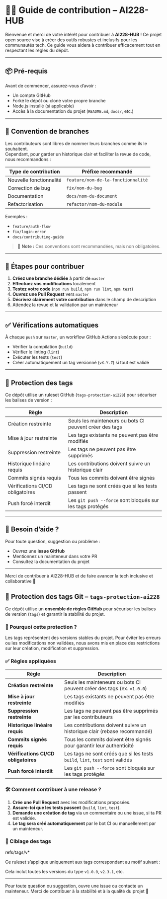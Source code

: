 # 🧑‍💻 Guide de contribution – AI228-HUB

Bienvenue et merci de votre intérêt pour contribuer à **AI228-HUB** ! Ce projet open source vise à créer des outils robustes et inclusifs pour les communautés tech. Ce guide vous aidera à contribuer efficacement tout en respectant les règles du dépôt.

---

## 📦 Pré-requis

Avant de commencer, assurez-vous d’avoir :

- Un compte GitHub
- Forké le dépôt ou cloné votre propre branche
- Node.js installé (si applicable)
- Accès à la documentation du projet (`README.md`, `docs/`, etc.)

---

## 🌿 Convention de branches

Les contributeurs sont libres de nommer leurs branches comme ils le souhaitent.  
Cependant, pour garder un historique clair et faciliter la revue de code, nous recommandons :

| Type de contribution | Préfixe recommandé |
|----------------------|--------------------|
| Nouvelle fonctionnalité | `feature/nom-de-la-fonctionnalité` |
| Correction de bug | `fix/nom-du-bug` |
| Documentation | `docs/nom-du-document` |
| Refactorisation | `refactor/nom-du-module` |

Exemples :
- `feature/auth-flow`
- `fix/login-error`
- `docs/contributing-guide`

> 📝 **Note :** Ces conventions sont recommandées, mais non obligatoires.

---

## 🚀 Étapes pour contribuer

1. **Créez une branche dédiée** à partir de `master`
2. **Effectuez vos modifications** localement
3. **Testez votre code** (`npm run build`, `npm run lint`, `npm test`)
4. **Ouvrez une Pull Request** vers `master`
5. **Décrivez clairement votre contribution** dans le champ de description
6. Attendez la revue et la validation par un mainteneur

---

## ✅ Vérifications automatiques

À chaque `push` sur `master`, un workflow GitHub Actions s’exécute pour :

- Vérifier la compilation (`build`)
- Vérifier le linting (`lint`)
- Exécuter les tests (`test`)
- Créer automatiquement un tag versionné (`vX.Y.Z`) si tout est validé

---

## 🔐 Protection des tags

Ce dépôt utilise un ruleset GitHub (`tags-protection-ai228`) pour sécuriser les balises de version :

| Règle | Description |
|-------|-------------|
| Création restreinte | Seuls les mainteneurs ou bots CI peuvent créer des tags |
| Mise à jour restreinte | Les tags existants ne peuvent pas être modifiés |
| Suppression restreinte | Les tags ne peuvent pas être supprimés |
| Historique linéaire requis | Les contributions doivent suivre un historique clair |
| Commits signés requis | Tous les commits doivent être signés |
| Vérifications CI/CD obligatoires | Les tags ne sont créés que si les tests passent |
| Push forcé interdit | Les `git push --force` sont bloqués sur les tags protégés |

---

## 📣 Besoin d’aide ?

Pour toute question, suggestion ou problème :

- Ouvrez une **issue GitHub**
- Mentionnez un mainteneur dans votre PR
- Consultez la documentation du projet

---

Merci de contribuer à AI228-HUB et de faire avancer la tech inclusive et collaborative 🚀



## 🔐 Protection des tags Git – `tags-protection-ai228`

Ce dépôt utilise un **ensemble de règles GitHub** pour sécuriser les balises de version (`tags`) et garantir la stabilité du projet.

### 🎯 Pourquoi cette protection ?
Les tags représentent des versions stables du projet. Pour éviter les erreurs ou les modifications non validées, nous avons mis en place des restrictions sur leur création, modification et suppression.

### ✅ Règles appliquées

| Règle | Description |
|-------|-------------|
| **Création restreinte** | Seuls les mainteneurs ou bots CI peuvent créer des tags (ex. `v1.0.0`) |
| **Mise à jour restreinte** | Les tags existants ne peuvent pas être modifiés |
| **Suppression restreinte** | Les tags ne peuvent pas être supprimés par les contributeurs |
| **Historique linéaire requis** | Les contributions doivent suivre un historique clair (rebase recommandé) |
| **Commits signés requis** | Tous les commits doivent être signés pour garantir leur authenticité |
| **Vérifications CI/CD obligatoires** | Les tags ne sont créés que si les tests `build`, `lint`, `test` sont validés |
| **Push forcé interdit** | Les `git push --force` sont bloqués sur les tags protégés |

### 🛠️ Comment contribuer à une release ?

1. **Crée une Pull Request** avec les modifications proposées.
2. **Assure-toi que les tests passent** (`build`, `lint`, `test`).
3. **Demande une création de tag** via un commentaire ou une issue, si ta PR est validée.
4. **Le tag sera créé automatiquement** par le bot CI ou manuellement par un mainteneur.

### 🎯 Ciblage des tags
refs/tags/v*

Ce ruleset s’applique uniquement aux tags correspondant au motif suivant :


Cela inclut toutes les versions du type `v1.0.0`, `v2.3.1`, etc.

---

Pour toute question ou suggestion, ouvre une issue ou contacte un mainteneur. Merci de contribuer à la stabilité et à la qualité du projet 🚀

